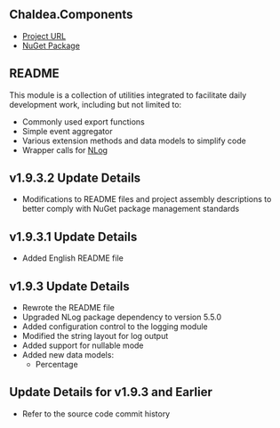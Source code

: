 ## Chaldea.Components

- [Project URL](https://github.com/YukariMikaduki/Chaldea.Components)
- [NuGet Package](https://www.nuget.org/packages/Chaldea.Components/)

## README  

This module is a collection of utilities integrated to facilitate daily development work, including but not limited to:
- Commonly used export functions
- Simple event aggregator
- Various extension methods and data models to simplify code
- Wrapper calls for [NLog](https://www.nuget.org/packages/NLog)

## v1.9.3.2 Update Details

- Modifications to README files and project assembly descriptions to better comply with NuGet package management standards

## v1.9.3.1 Update Details

- Added English README file

## v1.9.3 Update Details

- Rewrote the README file
- Upgraded NLog package dependency to version 5.5.0
- Added configuration control to the logging module
- Modified the string layout for log output
- Added support for nullable mode
- Added new data models:
    - Percentage

## Update Details for v1.9.3 and Earlier

- Refer to the source code commit history